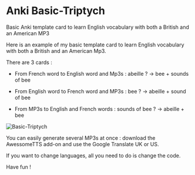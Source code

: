 # Anki Basic-Triptych
Basic Anki template card to learn English vocabulary with both a British and an American MP3


Here is an example of my basic template card to learn English vocabulary with both a British and an American Mp3.

There are 3 cards :

- From French word to English word and Mp3s : abeille ? -> bee + sounds of bee

- From English word to French word and MP3s : bee ? -> abeille + sound of bee

- From MP3s to English and French words : sounds of bee ? -> abeille + bee

![Basic-Triptych](https://github.com/user-attachments/assets/43e52f9e-0593-4b56-b5e8-623e171ca813)

You can easily generate several MP3s at once : download the AwessomeTTS add-on and use the Google Translate UK or US.

If you want to change languages, all you need to do is change the code.

Have fun !
